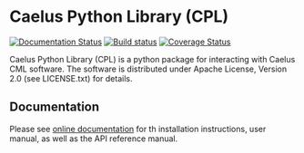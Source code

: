
# Caelus Python Library (CPL)

[![Documentation Status](https://readthedocs.org/projects/caelus/badge/?version=latest)](http://caelus.readthedocs.io/en/latest/?badge=latest)
[![Build status](https://github.com/sayerhs/cpl/actions/workflows/ci.yml/badge.svg)](https://github.com/sayerhs/cpl/actions/workflows/ci.yml)
[![Coverage Status](https://coveralls.io/repos/github/sayerhs/cpl/badge.svg?branch=dev)](https://coveralls.io/github/sayerhs/cpl?branch=master)

Caelus Python Library (CPL) is a python package for interacting with Caelus CML
software. The software is distributed under Apache License, Version 2.0 (see
LICENSE.txt) for details.

## Documentation

Please see [online documentation](https://caelus.readthedocs.io/en/latest/) for th installation instructions, user manual, as well as the API reference manual.  
